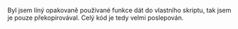Byl jsem líný opakovaně používané funkce dát do vlastního skriptu, tak jsem je pouze překopírovával. Celý kód je tedy velmi poslepován. 
